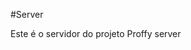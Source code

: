 #Server

<p> Este é o servidor do projeto Proffy server <a href="https://github.com/DAlSantana/Proffy" /> </p>
